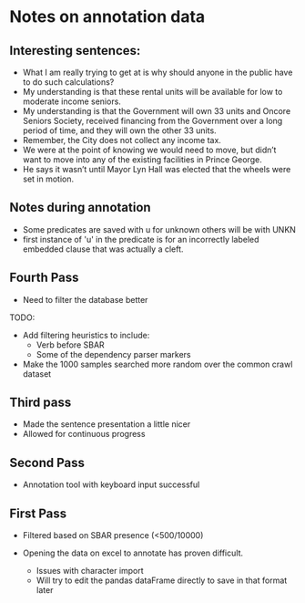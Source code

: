 # Notes on annotation data

## Interesting sentences:

- What I am really trying to get at is why should anyone in the public have to do such calculations?
- My understanding is that these rental units will be available for low to moderate income seniors.
- My understanding is that the Government will own 33 units and Oncore Seniors Society, received financing from the Government over a long period of time, and they will own the other 33 units. 
- Remember, the City does not collect any income tax. 
- We were at the point of knowing we would need to move, but didn’t want to move into any of the existing facilities in Prince George.
- He says it wasn’t until Mayor Lyn Hall was elected that the wheels were set in motion.

## Notes during annotation

- Some predicates are saved with u for unknown others will be with UNKN
- first instance of 'u' in the predicate is for an incorrectly labeled embedded clause that was actually a cleft.

## Fourth Pass

- Need to filter the database better

TODO:
- Add filtering heuristics to include:
    - Verb before SBAR
    - Some of the dependency parser markers
- Make the 1000 samples searched more random over the common crawl dataset


## Third pass

- Made the sentence presentation a little nicer
- Allowed for continuous progress

## Second Pass

- Annotation tool with keyboard input successful

## First Pass

- Filtered based on SBAR presence (<500/10000)

- Opening the data on excel to annotate has proven difficult.
    - Issues with character import
    - Will try to edit the pandas dataFrame directly to save in that format later

